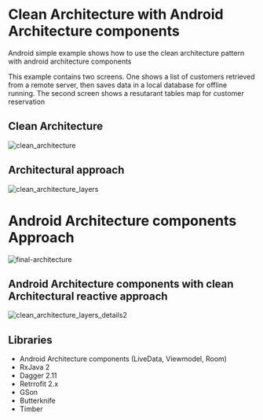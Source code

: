 # Clean Architecture with Android Architecture components
Android simple example shows how to use the clean architecture pattern with android architecture components

This example contains two screens. One shows a list of customers retrieved from a remote server, then saves data in a local database for offline running.
The second screen shows a resutarant tables map for customer reservation

Clean Architecture
-
![clean_architecture](https://user-images.githubusercontent.com/16631131/44717299-53711800-aac5-11e8-86b5-d3bda1035abc.png)

Architectural approach
-
![clean_architecture_layers](https://user-images.githubusercontent.com/16631131/44717362-73084080-aac5-11e8-9029-10b3da073804.png)

# Android Architecture components Approach
![final-architecture](https://user-images.githubusercontent.com/16631131/44723199-fb8fdc80-aad7-11e8-88b4-dbd93d7441a9.png)


Android Architecture components with clean Architectural reactive approach
-
![clean_architecture_layers_details2](https://user-images.githubusercontent.com/16631131/44722878-2594cf00-aad7-11e8-8820-feedf17b0ba1.png)


## Libraries

- Android Architecture components (LiveData, Viewmodel, Room)
- RxJava 2
- Dagger 2.11
- Retrrofit 2.x
- GSon
- Butterknife
- Timber
